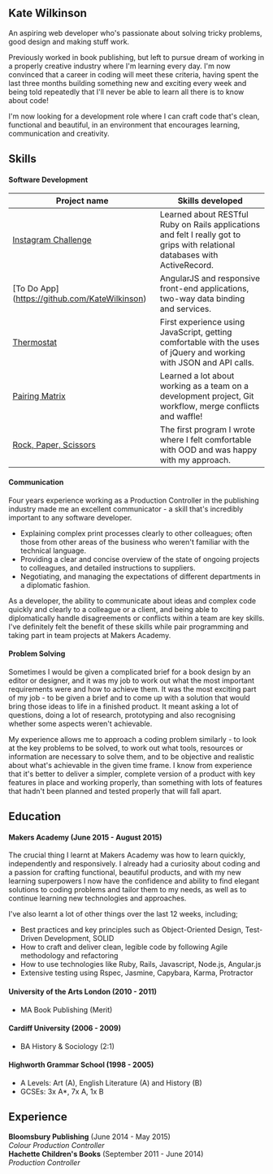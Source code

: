 ## Kate Wilkinson

An aspiring web developer who's passionate about solving tricky problems, good design and making stuff work.

Previously worked in book publishing, but left to pursue dream of working in a properly creative industry where I'm learning every day. I'm now convinced that a career in coding will meet these criteria, having spent the last three months building something new and exciting every week and being told repeatedly that I'll never be able to learn all there is to know about code!

I'm now looking for a development role where I can craft code that's clean, functional and beautiful, in an environment that encourages learning, communication and creativity.


## Skills

#### Software Development

Project name | Skills developed
--- | ---
[Instagram Challenge](https://github.com/KateWilkinson) | Learned about RESTful Ruby on Rails applications and felt I really got to grips with relational databases with ActiveRecord.
[To Do App] (https://github.com/KateWilkinson) | AngularJS and responsive front-end applications, two-way data binding and services.
[Thermostat](https://github.com/KateWilkinson) | First experience using JavaScript, getting comfortable with the uses of jQuery and working with JSON and API calls.
[Pairing Matrix](https://github.com/KateWilkinson) |  Learned a lot about working as a team on a development project, Git workflow, merge conflicts and waffle!
[Rock, Paper, Scissors](https://github.com/KateWilkinson) |  The first program I wrote where I felt comfortable with OOD and was happy with my approach.


#### Communication

Four years experience working as a Production Controller in the publishing industry made me an excellent communicator - a skill that's incredibly important to any software developer. 

* Explaining complex print processes clearly to other colleagues; often those from other areas of the business who weren't familiar with the technical language.
* Providing a clear and concise overview of the state of ongoing projects to colleagues, and detailed instructions to suppliers.
* Negotiating, and managing the expectations of different departments in a diplomatic fashion.

As a developer, the ability to communicate about ideas and complex code quickly and clearly to a colleague or a client, and being able to diplomatically handle disagreements or conflicts within a team are key skills. I've definitely felt the benefit of these skills while pair programming and taking part in team projects at Makers Academy. 


#### Problem Solving

Sometimes I would be given a complicated brief for a book design by an editor or designer, and it was my job to work out what the most important requirements were and how to achieve them. It was the most exciting part of my job - to be given a brief and to come up with a solution that would bring those ideas to life in a finished product. It meant asking a lot of questions, doing a lot of research, prototyping and also recognising whether some aspects weren't achievable. 

My experience allows me to approach a coding problem similarly - to look at the key problems to be solved, to work out what tools, resources or information are necessary to solve them, and to be objective and realistic about what's achievable in the given time frame. I know from experience that it's better to deliver a simpler, complete version of a product with key features in place and working properly, than something with lots of features that hadn't been planned and tested properly that will fall apart.


## Education

#### Makers Academy (June 2015 - August 2015)

The crucial thing I learnt at Makers Academy was how to learn quickly, independently and responsively. I already had a curiosity about coding and a passion for crafting functional, beautiful products, and with my new learning superpowers I now have the confidence and ability to find elegant solutions to coding problems and tailor them to my needs, as well as to continue learning new technologies and approaches.

I've also learnt a lot of other things over the last 12 weeks, including;

- Best practices and key principles such as Object-Oriented Design, Test-Driven Development, SOLID
- How to craft and deliver clean, legible code by following Agile methodology and refactoring
- How to use technologies like Ruby, Rails, Javascript, Node.js, Angular.js
- Extensive testing using Rspec, Jasmine, Capybara, Karma, Protractor

#### University of the Arts London (2010 - 2011)

- MA Book Publishing (Merit)

#### Cardiff University (2006 - 2009)

- BA History & Sociology (2:1)

#### Highworth Grammar School (1998 - 2005)

- A Levels: Art (A), English Literature (A) and History (B)
- GCSEs: 3x A*, 7x A, 1x B 

## Experience

**Bloomsbury Publishing** (June 2014 - May 2015)    
*Colour Production Controller*  
**Hachette Children's Books** (September 2011 - June 2014)   
*Production Controller*  
